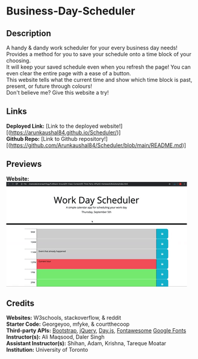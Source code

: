 # Business-Day-Scheduler

## Description
A handy & dandy work scheduler for your every business day needs! Provides a method for you to save your schedule onto a time block of your choosing. <br>
It will keep your saved schedule even when you refresh the page! You can even clear the entire page with a ease of a button. <br>
This website tells what the current time and show which time block is past, present, or future through colours! <br>
Don't believe me? Give this website a try! <br>

## Links
**Deployed Link:** [Link to the deployed website!][(https://arunkaushal84.github.io/Scheduler/)] <br>
**Github Repo:** [Link to Github repository!][(https://github.com/Arunkaushal84/Scheduler/blob/main/README.md)]<br>

## Previews
**Website:** <br>
![Website Preview Image.](/assets/images/05-third-party-apis-homework-demo.gif) <br>

## Credits

**Websites:** W3schools, stackoverflow, & reddit <br>
**Starter Code:** Georgeyoo, mfyke, & courtthecoop <br>
**Third-party APIs:** [Bootstrap](https://getbootstrap.com/), [jQuery](https://jquery.com/), [Day.js](https://day.js.org/), [Fontawesome](https://fontawesome.com/) [Google Fonts](https://fonts.googleapis.com/css2?family=Fira+Sans:wght@400;700&display=swap) <br>
**Instructor(s):** Ali Maqsood, Daler Singh <br>
**Assistant Instructor(s):** Shihan, Adam, Krishna, Tareque Moatar <br>
**Institution:** University of Toronto <br>
